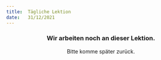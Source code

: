 ```yaml
---
title:  Tägliche Lektion
date:   31/12/2021
---
```


### <center>Wir arbeiten noch an dieser Lektion.</center>
<center>Bitte komme später zurück.</center>